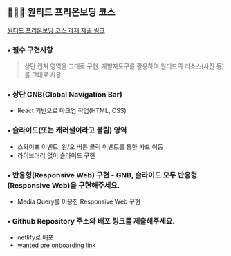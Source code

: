 ## 👩🏻‍💻 원티드 프리온보딩 코스

[원티드 프리온보딩 코스 과제 제출 링크](https://jovial-hermann-e95620.netlify.app/)

### ▪️ 필수 구현사항

> 상단 캡쳐 영역을 그대로 구현.
> 개발자도구를 활용하여 원티드의 리소스(사진 등)를 그대로 사용.

### ▪️ 상단 GNB(Global Navigation Bar)

- React 기반으로 마크업 작업(HTML, CSS)

### ▪️ 슬라이드(또는 캐러샐이라고 불림) 영역

- 스와이프 이벤트, 왼/오 버튼 클릭 이벤트를 통한 카드 이동
- 라이브러리 없이 슬라이드 구현

### ▪️ 반응형(Responsive Web) 구현 - GNB, 슬라이드 모두 반응형(Responsive Web)을 구현해주세요.

- Media Query를 이용한 Responsive Web 구현

### ▪️ Github Repository 주소와 배포 링크를 제출해주세요.

- netlify로 배포
- [wanted pre onboarding link](https://jovial-hermann-e95620.netlify.app/)
